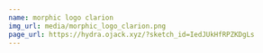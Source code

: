 ```yaml
---
name: morphic logo clarion
img_url: media/morphic_logo_clarion.png
page_url: https://hydra.ojack.xyz/?sketch_id=IedJUkHfRPZKDgLs
---
```


